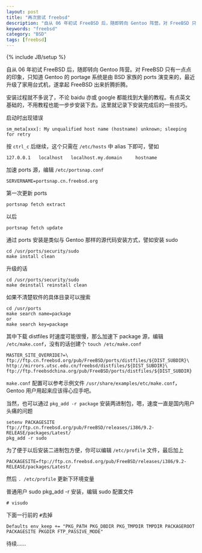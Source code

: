 ```yaml
---
layout: post
title: "再次尝试 freebsd"
description: "自从 06 年初试 FreeBSD 后，随即转向 Gentoo 阵营。对 FreeBSD 只有一点点的印象，只知道 Gentoo 的 po   rtage 系统是由 BSD 家族的 ports 演变来的，最近升级了家用台式机，遂拿起 FreeBSD 出来折腾折腾。"
keywords: "freebsd"
category: "BSD"
tags: [freebsd]
---
```

{% include JB/setup %}

自从 06 年初试 FreeBSD 后，随即转向 Gentoo 阵营。对 FreeBSD 只有一点点的印象，只知道 Gentoo 的 portage 系统是由 BSD 家族的 ports 演变来的，最近升级了家用台式机，遂拿起 FreeBSD 出来折腾折腾。

安装过程就不多说了，不论 baidu 亦或 google 都能找到大量的教程。有点英文基础的，不用教程也能一步步安装下去。这里就记录下安装完成后的一些技巧。

启动时出现错误

    sm_meta[xxx]: My unqualified host name (hostname) unknown; sleeping for retry

按 `ctrl_c` 后继续，这个只需在 `/etc/hosts` 中 alias 下即可，譬如

    127.0.0.1   localhost   localhost.my.domain     hostname

加速 ports 源，编辑 `/etc/portsnap.conf`

    SERVERNAME=portsnap.cn.freebsd.org

第一次更新 ports

    portsnap fetch extract

以后

    portsnap fetch update

通过 ports 安装是类似与 Gentoo 那样的源代码安装方式，譬如安装 sudo

    cd /usr/ports/security/sudo
    make install clean

升级的话

    cd /usr/ports/security/sudo
    make deinstall reinstall clean

如果不清楚软件的具体目录可以搜索

    cd /usr/ports
    make search name=package
    or
    make search key=package

其中下载 distfiles 时速度可能很慢，那么加速下 package 源，编辑 `/etc/make.conf`，没有的话创建个 `touch /etc/make.conf`

    MASTER_SITE_OVERRIDE?=\
    ftp://ftp.cn.freebsd.org/pub/FreeBSD/ports/distfiles/${DIST_SUBDIR}\
    http://mirrors.utsc.edu.cn/freebsd/distfiles/${DIST_SUBDIR}\
    ftp://ftp.freebsdchina.org/pub/FreeBSD/ports/distfiles/${DIST_SUBDIR}

`make.conf` 配置可以参考示例文件 `/usr/share/examples/etc/make.conf`，Gentoo 用户用起来应该得心应手吧。

当然，也可以通过 `pkg_add -r package` 安装两进制包，嗯，速度一直是国内用户头痛的问题

    setenv PACKAGESITE ftp://ftp.cn.freebsd.org/pub/FreeBSD/releases/i386/9.2-RELEASE/packages/Latest/
    pkg_add -r sudo

为了便于以后安装二进制包方便，你可以编辑 `/etc/profile` 文件，最后加上

    PACKAGESITE=ftp://ftp.cn.freebsd.org/pub/FreeBSD/releases/i386/9.2-RELEASE/packages/Latest/

然后 `. /etc/profile` 更新下环境变量

普通用户 sudo pkg_add -r 安装，编辑 sudo 配置文件

    # visudo

下面一行前的 `#`去掉

    Defaults env_keep += "PKG_PATH PKG_DBDIR PKG_TMPDIR TMPDIR PACKAGEROOT PACKAGESITE PKGDIR FTP_PASSIVE_MODE"

待续......
